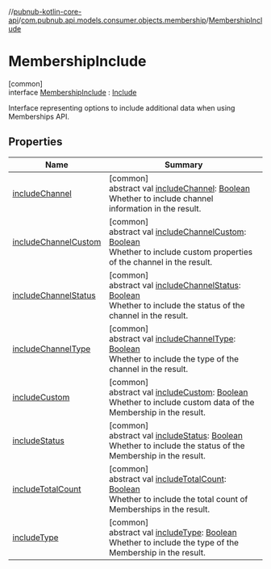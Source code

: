 //[pubnub-kotlin-core-api](../../../index.md)/[com.pubnub.api.models.consumer.objects.membership](../index.md)/[MembershipInclude](index.md)

# MembershipInclude

[common]\
interface [MembershipInclude](index.md) : [Include](../../com.pubnub.api.models.consumer.objects.member/-include/index.md)

Interface representing options to include additional data when using Memberships API.

## Properties

| Name | Summary |
|---|---|
| [includeChannel](include-channel.md) | [common]<br>abstract val [includeChannel](include-channel.md): [Boolean](https://kotlinlang.org/api/latest/jvm/stdlib/kotlin-stdlib/kotlin/-boolean/index.html)<br>Whether to include channel information in the result. |
| [includeChannelCustom](include-channel-custom.md) | [common]<br>abstract val [includeChannelCustom](include-channel-custom.md): [Boolean](https://kotlinlang.org/api/latest/jvm/stdlib/kotlin-stdlib/kotlin/-boolean/index.html)<br>Whether to include custom properties of the channel in the result. |
| [includeChannelStatus](include-channel-status.md) | [common]<br>abstract val [includeChannelStatus](include-channel-status.md): [Boolean](https://kotlinlang.org/api/latest/jvm/stdlib/kotlin-stdlib/kotlin/-boolean/index.html)<br>Whether to include the status of the channel in the result. |
| [includeChannelType](include-channel-type.md) | [common]<br>abstract val [includeChannelType](include-channel-type.md): [Boolean](https://kotlinlang.org/api/latest/jvm/stdlib/kotlin-stdlib/kotlin/-boolean/index.html)<br>Whether to include the type of the channel in the result. |
| [includeCustom](../../com.pubnub.api.models.consumer.objects.member/-include/include-custom.md) | [common]<br>abstract val [includeCustom](../../com.pubnub.api.models.consumer.objects.member/-include/include-custom.md): [Boolean](https://kotlinlang.org/api/latest/jvm/stdlib/kotlin-stdlib/kotlin/-boolean/index.html)<br>Whether to include custom data of the Membership in the result. |
| [includeStatus](../../com.pubnub.api.models.consumer.objects.member/-include/include-status.md) | [common]<br>abstract val [includeStatus](../../com.pubnub.api.models.consumer.objects.member/-include/include-status.md): [Boolean](https://kotlinlang.org/api/latest/jvm/stdlib/kotlin-stdlib/kotlin/-boolean/index.html)<br>Whether to include the status of the Membership in the result. |
| [includeTotalCount](../../com.pubnub.api.models.consumer.objects.member/-include/include-total-count.md) | [common]<br>abstract val [includeTotalCount](../../com.pubnub.api.models.consumer.objects.member/-include/include-total-count.md): [Boolean](https://kotlinlang.org/api/latest/jvm/stdlib/kotlin-stdlib/kotlin/-boolean/index.html)<br>Whether to include the total count of Memberships in the result. |
| [includeType](../../com.pubnub.api.models.consumer.objects.member/-include/include-type.md) | [common]<br>abstract val [includeType](../../com.pubnub.api.models.consumer.objects.member/-include/include-type.md): [Boolean](https://kotlinlang.org/api/latest/jvm/stdlib/kotlin-stdlib/kotlin/-boolean/index.html)<br>Whether to include the type of the Membership in the result. |
